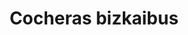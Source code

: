 ---
title: "Cocheras bizkaibus"
url: /valle-de-trapaga-trapagaran/cocheras-bizkaibus/
shop: general
---